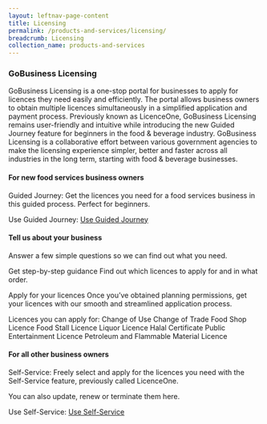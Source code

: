 ```yaml
---
layout: leftnav-page-content
title: Licensing
permalink: /products-and-services/licensing/
breadcrumb: Licensing
collection_name: products-and-services
---
```

<h3>GoBusiness Licensing</h3>

GoBusiness Licensing is a one-stop portal for businesses to apply for licences they need easily and efficiently. The portal allows business owners to obtain multiple licences simultaneously in a simplified application and payment process.
Previously known as LicenceOne, GoBusiness Licensing remains user-friendly and intuitive while introducing the new Guided Journey feature for beginners in the food & beverage industry. 
GoBusiness Licensing is a collaborative effort between various government agencies to make the licensing experience simpler, better and faster across all industries in the long term, starting with food & beverage businesses.  

<h4>For new food services business owners</h4>
Guided Journey: Get the licences you need for a food services business in this guided process. Perfect for beginners.

Use Guided Journey: <a target="_blank" href="https://www.https://www.gobusiness.gov.sg/licences/foodservices/" >Use Guided Journey</a>

<h4>Tell us about your business</h4>
Answer a few simple questions so we can find out what you need.

Get step-by-step guidance
Find out which licences to apply for and in what order.

Apply for your licences
Once you’ve obtained planning permissions, get your licences with our smooth and streamlined application process.

Licences you can apply for:
Change of Use
Change of Trade
Food Shop Licence
Food Stall Licence
Liquor Licence
Halal Certificate
Public Entertainment Licence
Petroleum and Flammable Material Licence

<h4>For all other business owners</h4>
Self-Service: Freely select and apply for the licences you need with the Self-Service feature, previously called LicenceOne.

You can also update, renew or terminate them here.

Use Self-Service: <a target="_blank" href="https://www.https://www.https://licence1.business.gov.sg/web/frontier/home/" >Use Self-Service</a>

